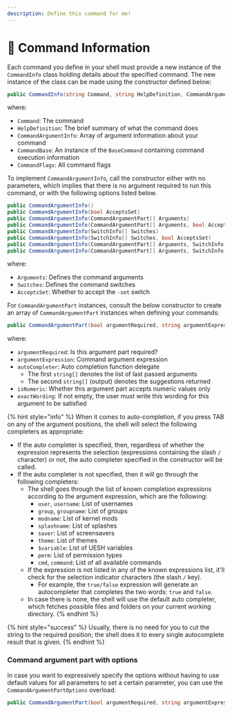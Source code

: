 ```yaml
---
description: Define this command for me!
---
```


# 🔋 Command Information

Each command you define in your shell must provide a new instance of the `CommandInfo` class holding details about the specified command. The new instance of the class can be made using the constructor defined below:

```csharp
public CommandInfo(string Command, string HelpDefinition, CommandArgumentInfo[] CommandArgumentInfo, BaseCommand CommandBase, CommandFlags Flags = CommandFlags.None)
```

where:

* `Command`: The command
* `HelpDefinition`: The brief summary of what the command does
* `CommandArgumentInfo`: Array of argument information about your command
* `CommandBase`: An instance of the `BaseCommand` containing command execution information
* `CommandFlags`: All command flags

To implement `CommandArgumentInfo`, call the constructor either with no parameters, which implies that there is no argument required to run this command, or with the following options listed below.

```csharp
public CommandArgumentInfo()
public CommandArgumentInfo(bool AcceptsSet)
public CommandArgumentInfo(CommandArgumentPart[] Arguments)
public CommandArgumentInfo(CommandArgumentPart[] Arguments, bool AcceptsSet)
public CommandArgumentInfo(SwitchInfo[] Switches)
public CommandArgumentInfo(SwitchInfo[] Switches, bool AcceptsSet)
public CommandArgumentInfo(CommandArgumentPart[] Arguments, SwitchInfo[] Switches)
public CommandArgumentInfo(CommandArgumentPart[] Arguments, SwitchInfo[] Switches, bool AcceptsSet)
```

where:

* `Arguments`: Defines the command arguments
* `Switches`: Defines the command switches
* `AcceptsSet`: Whether to accept the `-set` switch

For `CommandArgumentPart` instances, consult the below constructor to create an array of `CommandArgumentPart` instances when defining your commands:

```csharp
public CommandArgumentPart(bool argumentRequired, string argumentExpression, Func<string[], string[]> autoCompleter = null, bool isNumeric = false, string exactWording = null)
```

where:

* `argumentRequired`: Is this argument part required?
* `argumentExpression`: Command argument expression
* `autoCompleter`: Auto completion function delegate
  * The first `string[]` denotes the list of last passed arguments
  * The second `string[]` (output) denotes the suggestions returned
* `isNumeric`: Whether this argument part accepts numeric values only
* `exactWording`: If not empty, the user must write this wording for this argument to be satisfied

{% hint style="info" %}
When it comes to auto-completion, if you press TAB on any of the argument positions, the shell will select the following completers as appropriate:

* If the auto completer is specified, then, regardless of whether the expression represents the selection (expressions containing the slash `/` character) or not, the auto completer specified in the constructor will be called.
* If the auto completer is not specified, then it will go through the following completers:
  * The shell goes through the list of known completion expressions according to the argument expression, which are the following:
    * `user`, `username`: List of usernames
    * `group`, `groupname`: List of groups
    * `modname`: List of kernel mods
    * `splashname`: List of splashes
    * `saver`: List of screensavers
    * `theme`: List of themes
    * `$variable`: List of UESH variables
    * `perm`: List of permission types
    * `cmd`, `command`: List of all available commands
  * If the expression is not listed in any of the known expressions list, it'll check for the selection indicator characters (the slash `/` key).
    * For example, the `true/false` expression will generate an autocompleter that completes the two words: `true` and `false`.
  * In case there is none, the shell will use the default auto completer, which fetches possible files and folders on your current working directory.
{% endhint %}

{% hint style="success" %}
Usually, there is no need for you to cut the string to the required position; the shell does it to every single autocomplete result that is given.
{% endhint %}

### Command argument part with options

In case you want to expressively specify the options without having to use default values for all parameters to set a certain parameter, you can use the `CommandArgumentPartOptions` overload:

```csharp
public CommandArgumentPart(bool argumentRequired, string argumentExpression, CommandArgumentPartOptions options)
```
